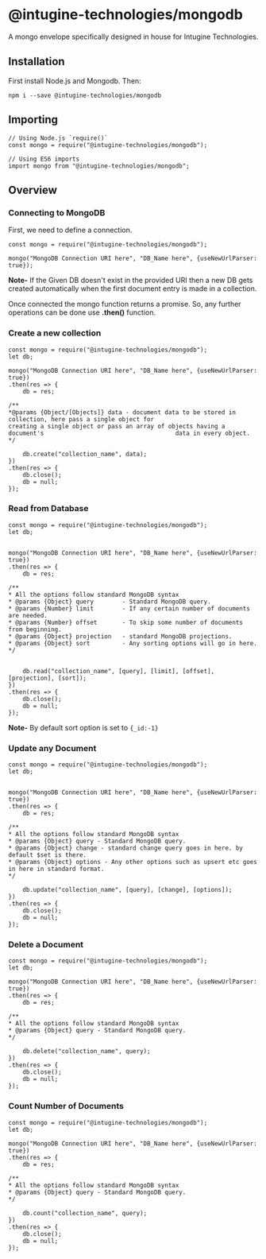 # @intugine-technologies/mongodb

A mongo envelope specifically designed in house for Intugine Technologies.

## Installation

First install Node.js and Mongodb. Then:

```
npm i --save @intugine-technologies/mongodb
```

## Importing

```
// Using Node.js `require()`
const mongo = require("@intugine-technologies/mongodb");

// Using ES6 imports
import mongo from "@intugine-technologies/mongodb";
```

## Overview

### Connecting to MongoDB

First, we need to define a connection.

```
const mongo = require("@intugine-technologies/mongodb");

mongo("MongoDB Connection URI here", "DB_Name here", {useNewUrlParser: true});
```

**Note-** If the Given DB doesn't exist in the provided URI then a new DB gets created automatically when the first document entry is made in a collection.

Once connected the mongo function returns a promise. So, any further operations can be done use **.then()** function.

### Create a new collection

```
const mongo = require("@intugine-technologies/mongodb");
let db;

mongo("MongoDB Connection URI here", "DB_Name here", {useNewUrlParser: true})
.then(res => {
    db = res;

/**
*@params {Object/[Objects]} data - document data to be stored in collection, here pass a single object for                                      creating a single object or pass an array of objects having a document's                                     data in every object.
*/

    db.create("collection_name", data);
})
.then(res => {
    db.close();
    db = null;
});
```

### Read from Database

```
const mongo = require("@intugine-technologies/mongodb");
let db;


mongo("MongoDB Connection URI here", "DB_Name here", {useNewUrlParser: true})
.then(res => {
    db = res;

/**
* All the options follow standard MongoDB syntax
* @params {Object} query        - Standard MongoDB query.
* @params {Number} limit        - If any certain number of documents are needed.
* @params {Number} offset       - To skip some number of documents from beginning.
* @params {Object} projection   - standard MongoDB projections.
* @params {Object} sort         - Any sorting options will go in here.
*/


    db.read("collection_name", [query], [limit], [offset], [projection], [sort]);
})
.then(res => {
    db.close();
    db = null;
});
```

**Note-** By default sort option is set to `{_id:-1}`

### Update any Document

```
const mongo = require("@intugine-technologies/mongodb");
let db;


mongo("MongoDB Connection URI here", "DB_Name here", {useNewUrlParser: true})
.then(res => {
    db = res;

/**
* All the options follow standard MongoDB syntax
* @params {Object} query - Standard MongoDB query.
* @params {Object} change - standard change query goes in here. by default $set is there.
* @params {Object} options - Any other options such as upsert etc goes in here in standard format.
*/

    db.update("collection_name", [query], [change], [options]);
})
.then(res => {
    db.close();
    db = null;
});
```

### Delete a Document

```
const mongo = require("@intugine-technologies/mongodb");
let db;

mongo("MongoDB Connection URI here", "DB_Name here", {useNewUrlParser: true})
.then(res => {
    db = res;

/**
* All the options follow standard MongoDB syntax
* @params {Object} query - Standard MongoDB query.
*/

    db.delete("collection_name", query);
})
.then(res => {
    db.close();
    db = null;
});
```

### Count Number of Documents

```
const mongo = require("@intugine-technologies/mongodb");
let db;

mongo("MongoDB Connection URI here", "DB_Name here", {useNewUrlParser: true})
.then(res => {
    db = res;

/**
* All the options follow standard MongoDB syntax
* @params {Object} query - Standard MongoDB query.
*/

    db.count("collection_name", query);
})
.then(res => {
    db.close();
    db = null;
});
```
